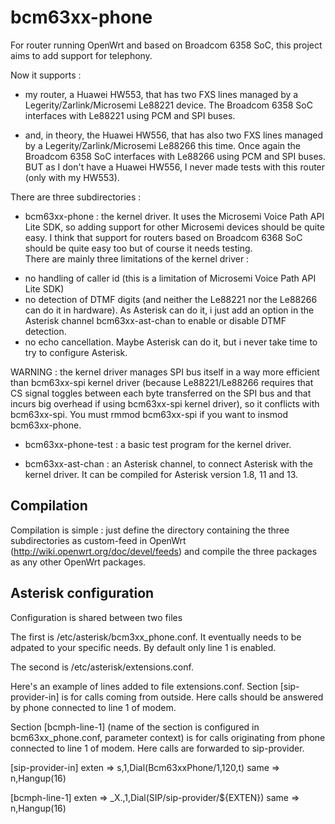 # bcm63xx-phone

For router running OpenWrt and based on Broadcom 6358 SoC, this project aims to add support for telephony.

Now it supports :

- my router, a Huawei HW553, that has two FXS lines managed by a Legerity/Zarlink/Microsemi Le88221 device. The Broadcom 6358 SoC interfaces with Le88221 using PCM and SPI buses.

- and, in theory, the Huawei HW556, that has also two FXS lines managed by a Legerity/Zarlink/Microsemi Le88266 this time. Once again the Broadcom 6358 SoC interfaces with Le88266 using PCM and SPI buses.<BR>
BUT as I don't have a Huawei HW556, I never made tests with this router (only with my HW553).

There are three subdirectories :

- bcm63xx-phone : the kernel driver. It uses the Microsemi Voice Path API Lite SDK, so adding support for other Microsemi devices should be quite easy. I think that support for routers based on Broadcom 6368 SoC should be quite easy too but of course it needs testing.<BR>
There are mainly three limitations of the kernel driver :
 * no handling of caller id (this is a limitation of Microsemi Voice Path API Lite SDK)
 * no detection of DTMF digits (and neither the Le88221 nor the Le88266 can do it in hardware). As Asterisk can do it, i just add an option in the Asterisk channel bcm63xx-ast-chan to enable or disable DTMF detection.
 * no echo cancellation. Maybe Asterisk can do it, but i never take time to try to configure Asterisk.<BR>

WARNING : the kernel driver manages SPI bus itself in a way more efficient than bcm63xx-spi kernel driver (because Le88221/Le88266 requires that CS signal toggles between each byte transferred on the SPI bus and that incurs big overhead if using bcm63xx-spi kernel driver), so it conflicts with bcm63xx-spi.
You must rmmod bcm63xx-spi if you want to insmod bcm63xx-phone.

- bcm63xx-phone-test : a basic test program for the kernel driver.

- bcm63xx-ast-chan : an Asterisk channel, to connect Asterisk with the kernel driver. It can be compiled for Asterisk version 1.8, 11 and 13.


## Compilation ##

Compilation is simple : just define the directory containing the three subdirectories as custom-feed in OpenWrt (http://wiki.openwrt.org/doc/devel/feeds) and compile the three packages as any other OpenWrt packages.

## Asterisk configuration ##

Configuration is shared between two files

The first is /etc/asterisk/bcm3xx_phone.conf.
It eventually needs to be adpated to your specific needs.
By default only line 1 is enabled.

The second is /etc/asterisk/extensions.conf.

Here's an example of lines added to file extensions.conf.
Section [sip-provider-in] is for calls coming from outside.
Here calls should be answered by phone connected to line 1 of modem.

Section [bcmph-line-1] (name of the section is configured in bcm63xx_phone.conf, parameter context) is for calls originating from phone connected to line 1 of modem.
Here calls are forwarded to sip-provider.

[sip-provider-in]
exten => s,1,Dial(Bcm63xxPhone/1,120,t)
  same => n,Hangup(16)

[bcmph-line-1]
exten => _X.,1,Dial(SIP/sip-provider/${EXTEN})
  same => n,Hangup(16)
